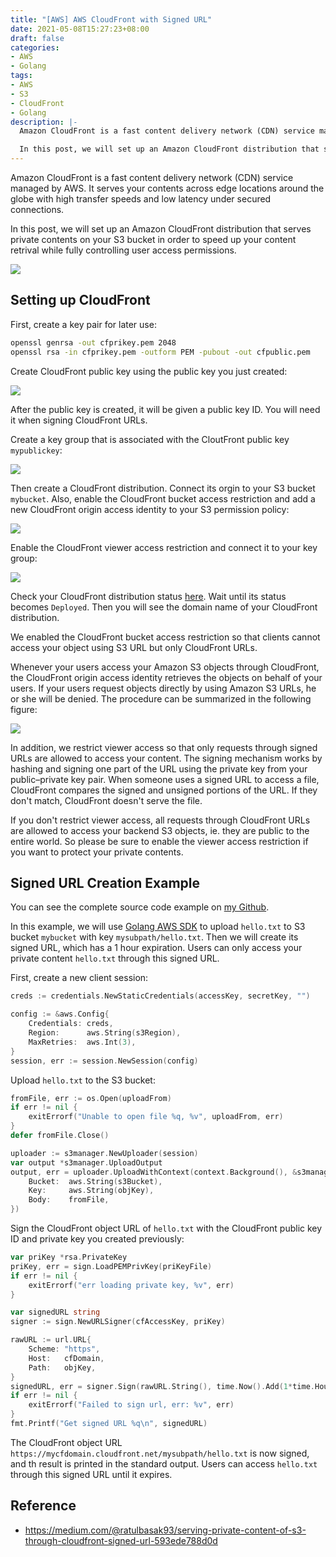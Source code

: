 ```yaml
---
title: "[AWS] AWS CloudFront with Signed URL"
date: 2021-05-08T15:27:23+08:00
draft: false
categories:
- AWS
- Golang
tags:
- AWS
- S3
- CloudFront
- Golang
description: |-
  Amazon CloudFront is a fast content delivery network (CDN) service managed by AWS. It serves your contents across edge locations around the globe with high transfer speeds and low latency under secured connections.

  In this post, we will set up an Amazon CloudFront distribution that serves private contents on your S3 bucket in order to speed up your content retrival while fully controlling user access permissions.
---
```


Amazon CloudFront is a fast content delivery network (CDN) service managed by AWS. It serves your contents across edge locations around the globe with high transfer speeds and low latency under secured connections.

In this post, we will set up an Amazon CloudFront distribution that serves private contents on your S3 bucket in order to speed up your content retrival while fully controlling user access permissions.

![](https://i.imgur.com/VVroqoy.png)
<!--more-->
## Setting up CloudFront
First, create a key pair for later use:
```bash
openssl genrsa -out cfprikey.pem 2048
openssl rsa -in cfprikey.pem -outform PEM -pubout -out cfpublic.pem
```
Create CloudFront public key using the public key you just created:

![](https://i.imgur.com/RT65lEP.png)

After the public key is created, it will be given a public key ID. You will need it when signing CloudFront URLs.

Create a key group that is associated with the CloutFront public key `mypublickey`:

![](https://i.imgur.com/rbPdxwV.png)

Then create a CloudFront distribution. Connect its orgin to your S3 bucket `mybucket`. Also, enable the CloudFront bucket access restriction and add a new CloudFront origin access identity to your S3 permission policy:

![](https://i.imgur.com/e6TDyeC.png)

Enable the CloudFront viewer access restriction and connect it to your key group:

![](https://i.imgur.com/cNelOe1.png)

Check your CloudFront distribution status [here](https://console.aws.amazon.com/cloudfront/home#distributions:). Wait until its status becomes `Deployed`. Then you will see the domain name of your CloudFront distribution. 

We enabled the CloudFront bucket access restriction so that clients cannot access your object using S3 URL but only CloudFront URLs. 

Whenever your users access your Amazon S3 objects through CloudFront, the CloudFront origin access identity retrieves the objects on behalf of your users. If your users request objects directly by using Amazon S3 URLs, he or she will be denied. The procedure can be summarized in the following figure:

![](https://i.imgur.com/uMDqXdz.png)

In addition, we restrict viewer access so that only requests through signed URLs are allowed to access your content. The signing mechanism works by hashing and signing one part of the URL using the private key from your public–private key pair. When someone uses a signed URL to access a file, CloudFront compares the signed and unsigned portions of the URL. If they don't match, CloudFront doesn't serve the file.

If you don't restrict viewer access, all requests through CloudFront URLs are allowed to access your backend S3 objects, ie. they are public to the entire world. So please be sure to enable the viewer access restriction if you want to protect your private contents.
## Signed URL Creation Example
You can see the complete source code example on [my Github](https://github.com/minghsu0107/cloudFront-signed-url).

In this example, we will use [Golang AWS SDK](https://github.com/aws/aws-sdk-go) to upload `hello.txt` to S3 bucket `mybucket` with key `mysubpath/hello.txt`. Then we will create its signed URL, which has a 1 hour expiration. Users can only access your private content `hello.txt` through this signed URL.

First, create a new client session:
```go
creds := credentials.NewStaticCredentials(accessKey, secretKey, "")

config := &aws.Config{
    Credentials: creds,
    Region:      aws.String(s3Region),
    MaxRetries:  aws.Int(3),
}
session, err := session.NewSession(config)
```
Upload `hello.txt` to the S3 bucket:
```go
fromFile, err := os.Open(uploadFrom)
if err != nil {
    exitErrorf("Unable to open file %q, %v", uploadFrom, err)
}
defer fromFile.Close()

uploader := s3manager.NewUploader(session)
var output *s3manager.UploadOutput
output, err = uploader.UploadWithContext(context.Background(), &s3manager.UploadInput{
    Bucket:  aws.String(s3Bucket),
    Key:     aws.String(objKey),
    Body:    fromFile,
})
```
Sign the CloudFront object URL of `hello.txt` with the CloudFront public key ID and private key you created previously:
```go
var priKey *rsa.PrivateKey
priKey, err = sign.LoadPEMPrivKey(priKeyFile)
if err != nil {
    exitErrorf("err loading private key, %v", err)
}

var signedURL string
signer := sign.NewURLSigner(cfAccessKey, priKey)

rawURL := url.URL{
    Scheme: "https",
    Host:   cfDomain,
    Path:   objKey,
}
signedURL, err = signer.Sign(rawURL.String(), time.Now().Add(1*time.Hour))
if err != nil {
    exitErrorf("Failed to sign url, err: %v", err)
}
fmt.Printf("Get signed URL %q\n", signedURL)
```
The CloudFront object URL `https://mycfdomain.cloudfront.net/mysubpath/hello.txt` is now signed, and th result is printed in the standard output. Users can access `hello.txt` through this signed URL until it expires.
## Reference
- https://medium.com/@ratulbasak93/serving-private-content-of-s3-through-cloudfront-signed-url-593ede788d0d
